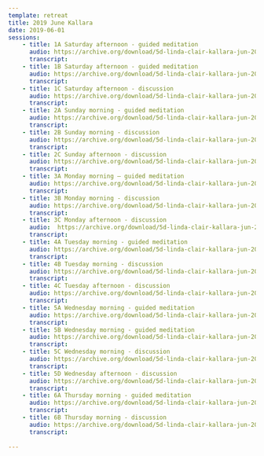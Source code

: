 ```yaml
---
template: retreat
title: 2019 June Kallara
date: 2019-06-01
sessions:
    - title: 1A Saturday afternoon - guided meditation
      audio: https://archive.org/download/5d-linda-clair-kallara-jun-2019/2019%20June%20Kallara/1a-linda-clair-kallara-jun-2019.mp3
      transcript: 
    - title: 1B Saturday afternoon - guided meditation
      audio: https://archive.org/download/5d-linda-clair-kallara-jun-2019/2019%20June%20Kallara/1b-linda-clair-kallara-jun-2019.mp3
      transcript: 
    - title: 1C Saturday afternoon - discussion
      audio: https://archive.org/download/5d-linda-clair-kallara-jun-2019/2019%20June%20Kallara/1c-linda-clair-kallara-jun-2019.mp3
      transcript: 
    - title: 2A Sunday morning - guided meditation
      audio: https://archive.org/download/5d-linda-clair-kallara-jun-2019/2019%20June%20Kallara/2a-linda-clair-kallara-jun-2019.mp3
      transcript:
    - title: 2B Sunday morning - discussion
      audio: https://archive.org/download/5d-linda-clair-kallara-jun-2019/2019%20June%20Kallara/2c-linda-clair-kallara-jun-2019.mp3
      transcript: 
    - title: 2C Sunday afternoon - discussion
      audio: https://archive.org/download/5d-linda-clair-kallara-jun-2019/2019%20June%20Kallara/2d-linda-clair-kallara-jun-2019.mp3
      transcript:
    - title: 3A Monday morning – guided meditation
      audio: https://archive.org/download/5d-linda-clair-kallara-jun-2019/2019%20June%20Kallara/3a-linda-clair-kallara-jun-2019.mp3
      transcript:
    - title: 3B Monday morning - discussion
      audio: https://archive.org/download/5d-linda-clair-kallara-jun-2019/2019%20June%20Kallara/3b-linda-clair-kallara-jun-2019.mp3
      transcript:
    - title: 3C Monday afternoon - discussion
      audio:  https://archive.org/download/5d-linda-clair-kallara-jun-2019/2019%20June%20Kallara/3c-linda-clair-kallara-jun-2019.mp3
      transcript:
    - title: 4A Tuesday morning - guided meditation
      audio: https://archive.org/download/5d-linda-clair-kallara-jun-2019/2019%20June%20Kallara/4a-linda-clair-kallara-jun-2019.mp3
      transcript:
    - title: 4B Tuesday morning - discussion
      audio: https://archive.org/download/5d-linda-clair-kallara-jun-2019/2019%20June%20Kallara/4b-linda-clair-kallara-jun-2019.mp3
      transcript:
    - title: 4C Tuesday afternoon - discussion
      audio: https://archive.org/download/5d-linda-clair-kallara-jun-2019/2019%20June%20Kallara/4c-linda-clair-kallara-jun-2019.mp3
      transcript:
    - title: 5A Wednesday morning - guided meditation
      audio: https://archive.org/download/5d-linda-clair-kallara-jun-2019/2019%20June%20Kallara/5a-linda-clair-kallara-jun-2019.mp3
      transcript:
    - title: 5B Wednesday morning - guided meditation
      audio: https://archive.org/download/5d-linda-clair-kallara-jun-2019/2019%20June%20Kallara/5b-linda-clair-kallara-jun-2019.mp3
      transcript:
    - title: 5C Wednesday morning - discussion
      audio: https://archive.org/download/5d-linda-clair-kallara-jun-2019/2019%20June%20Kallara/5c-linda-clair-kallara-jun-2019.mp3
      transcript:
    - title: 5D Wednesday afternoon - discussion
      audio: https://archive.org/download/5d-linda-clair-kallara-jun-2019/2019%20June%20Kallara/5d-linda-clair-kallara-jun-2019.mp3
      transcript:
    - title: 6A Thursday morning - guided meditation
      audio: https://archive.org/download/5d-linda-clair-kallara-jun-2019/2019%20June%20Kallara/6a-linda-clair-kallara-jun-2019.mp3
      transcript:
    - title: 6B Thursday morning - discussion
      audio: https://archive.org/download/5d-linda-clair-kallara-jun-2019/2019%20June%20Kallara/6b-linda-clair-kallara-jun-2019.mp3
      transcript:
      
---
```

